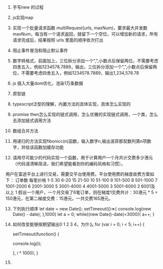 1. 手写new 的过程

2. js实现map

3. 实现一个批量请求函数 multiRequest(urls, maxNum)，要求最大并发数 maxNum，每当有一个请求返回，就留下一个空位，可以增加新的请求，所有请求完成后，结果按照 urls 里面的顺序依次打出

4. 阻止事件冒泡和阻止默认事件

5. 数字转格式，前面加上，三位拆分添加一个",",小数点后保留两位，不需要考虑四舍五入，例如1234578.7889，输出，三位拆分添加一个",",小数点后保留两位，不需要考虑四舍五入，例如1234578.7889，输出1,234,578.78

6. js 插入大量dom优化，渲染1万条数据

7. 原型链

8. typescript泛型的理解，内置方法的具体实现，具体怎么实现的

9. promise then怎么实现的链式调用，怎么优雅的实现链式调用，一个类，怎么去添加链式调用方法

10. 数组合并方法

11. 用递归的方法实现fibonicc(n)函数，输入数字n,输出波菲那契数列第n项数字，并给该函数加缓存功能

12. 请用尽可能少的代码实现一个函数，用于计算用户一个月共计交费多少港元（代码请清晰简洁，我们希望能看到你的编码风格和习惯）。

用户在富途平台上进行交易，需要交平台使用费。平台使用费的梯度收费方案如下：
订单数  每笔价格
1-5    30
6-20   15
21-50  10
51-100  9
101-500 8
501-1000 7
1001-2000 6
2001-3000  5
3001-4000  4
4001-5000  3
5001-6000  2
6001及以上  1
假设一个用户，一个月交易了6笔订单，则在梯度1交费共计：30港元 * 5 = 150港元，在第二梯度交费：15港元，一共交费165港元。

13. 下列执行顺序
let date = new Date(); 
setTimeout(()=>{
    console.log(new Date() - date); 
},1000)
let a = 0;
while((new Date()-date)<3000){
a++; 
}

14. 如何改变能够按期望输出0 1 2 3 4，为什么
for (var i = 0; i < 5; i++) {

    setTimeout(function() {

      console.log(i);

    }, i * 1000);
}

14.
